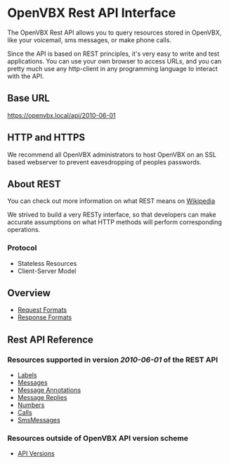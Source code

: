# OpenVBX Rest API Interface
The OpenVBX Rest API allows you to query resources stored in OpenVBX, like your voicemail, sms messages, or make phone calls.

Since the API is based on REST principles, it's very easy to write and test applications.  You can use your own browser to access URLs, and you can pretty much use any http-client in any programming language to interact with the API.

## Base URL ##
https://openvbx.local/api/2010-06-01


## HTTP and HTTPS ##
We recommend all OpenVBX administrators to host OpenVBX on an SSL based webserver to prevent eavesdropping of peoples passwords.

## About REST ##
You can check out more information on what REST means on [Wikipedia](http://en.wikipedia.org/wiki/Representational_State_Transfer)

We strived to build a very RESTy interface, so that developers can make accurate assumptions on what HTTP methods will perform corresponding operations.

### Protocol ###
* Stateless Resources
* Client-Server Model


## Overview ##
* [Request Formats](Request)
* [Response Formats](Response)

## Rest API Reference ##
### Resources supported in version _2010-06-01_ of the REST API ###
* [Labels](Labels)
* [Messages](Messages)
 * [Message Annotations](MessageAnnotations)
 * [Message Replies](MessageReplies)
* [Numbers](Numbers)
* [Calls](Calls)
* [SmsMessages](SmsMessages)

### Resources outside of OpenVBX API version scheme ###
* [API Versions](Api) 
